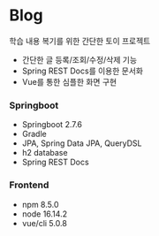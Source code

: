 # Blog
학습 내용 복기를 위한 간단한 토이 프로젝트
- 간단한 글 등록/조회/수정/삭제 기능
- Spring REST Docs를 이용한 문서화
- Vue를 통한 심플한 화면 구현

### Springboot
- Springboot 2.7.6
- Gradle
- JPA, Spring Data JPA, QueryDSL
- h2 database
- Spring REST Docs

### Frontend
- npm 8.5.0
- node 16.14.2
- vue/cli 5.0.8

